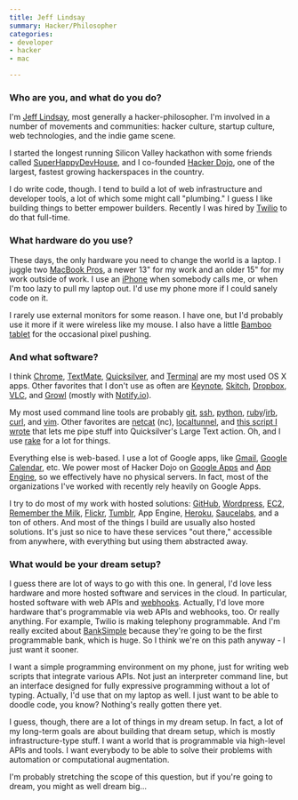 ```yaml
---
title: Jeff Lindsay
summary: Hacker/Philosopher
categories:
- developer
- hacker
- mac

---
```


### Who are you, and what do you do?

I'm [Jeff Lindsay](http://progrium.com/ "Jeff's website."), most generally a hacker-philosopher. I'm involved in a number of movements and communities: hacker culture, startup culture, web technologies, and the indie game scene.

I started the longest running Silicon Valley hackathon with some friends called [SuperHappyDevHouse](http://superhappydevhouse.org/ "A hackathon event."), and I co-founded [Hacker Dojo](http://wiki.hackerdojo.com/ "A community center for hackers in Mountain View."), one of the largest, fastest growing hackerspaces in the country.

I do write code, though. I tend to build a lot of web infrastructure and developer tools, a lot of which some might call "plumbing." I guess I like building things to better empower builders. Recently I was hired by [Twilio][] to do that full-time.

### What hardware do you use?

These days, the only hardware you need to change the world is a laptop. I juggle two [MacBook Pros][macbook-pro], a newer 13" for my work and an older 15" for my work outside of work. I use an [iPhone][] when somebody calls me, or when I'm too lazy to pull my laptop out. I'd use my phone more if I could sanely code on it.
 
I rarely use external monitors for some reason. I have one, but I'd probably use it more if it were wireless like my mouse. I also have a little [Bamboo tablet][bamboo] for the occasional pixel pushing.

### And what software?

I think [Chrome][], [TextMate][], [Quicksilver][], and [Terminal][] are my most used OS X apps. Other favorites that I don't use as often are [Keynote][], [Skitch][], [Dropbox][], [VLC][], and [Growl][] (mostly with [Notify.io][notify-io]).
 
My most used command line tools are probably [git][], [ssh][], [python][], [ruby][]/[irb][], [curl][], and [vim][]. Other favorites are [netcat][] (nc), [localtunnel][], and [this script I wrote](https://gist.github.com/466293 "Jeff's gist for piping stuff into QS.") that lets me pipe stuff into Quicksilver's Large Text action. Oh, and I use [rake][] for a lot for things.
 
Everything else is web-based. I use a lot of Google apps, like [Gmail][], [Google Calendar][google-calendar], etc. We power most of Hacker Dojo on [Google Apps][g-suite] and [App Engine][app-engine], so we effectively have no physical servers. In fact, most of the organizations I've worked with recently rely heavily on Google Apps.
 
I try to do most of my work with hosted solutions: [GitHub][], [Wordpress][], [EC2][], [Remember the Milk][remember-the-milk], [Flickr][], [Tumblr][], App Engine, [Heroku][], [Saucelabs][sauce-labs], and a ton of others. And most of the things I build are usually also hosted solutions. It's just so nice to have these services "out there," accessible from anywhere, with everything but using them abstracted away.

### What would be your dream setup?

I guess there are lot of ways to go with this one. In general, I'd love less hardware and more hosted software and services in the cloud. In particular, hosted software with web APIs and [webhooks][]. Actually, I'd love more hardware that's programmable via web APIs and webhooks, too. Or really anything. For example, Twilio is making telephony programmable. And I'm really excited about [BankSimple][] because they're going to be the first programmable bank, which is huge. So I think we're on this path anyway - I just want it sooner.
 
I want a simple programming environment on my phone, just for writing web scripts that integrate various APIs. Not just an interpreter command line, but an interface designed for fully expressive programming without a lot of typing. Actually, I'd use that on my laptop as well. I just want to be able to doodle code, you know? Nothing's really gotten there yet.
 
I guess, though, there are a lot of things in my dream setup. In fact, a lot of my long-term goals are about building that dream setup, which is mostly infrastructure-type stuff. I want a world that is programmable via high-level APIs and tools. I want everybody to be able to solve their problems with automation or computational augmentation.
 
I'm probably stretching the scope of this question, but if you're going to dream, you might as well dream big...

[bamboo]: https://www.wacom.com/en/us/bamboo "Smaller pen/multi-touch tablets."
[iphone]: https://en.wikipedia.org/wiki/IPhone_(1st_generation) "A smartphone."
[macbook-pro]: https://www.apple.com/macbook-pro/ "A laptop."
[app-engine]: https://cloud.google.com/appengine/?csw=1 "Hosting for web applications."
[banksimple]: https://www.simple.com/ "A new banking service."
[chrome]: https://www.google.com/intl/en/chrome/browser/ "A WebKit-based browser, where each tab runs in its own thread."
[curl]: https://curl.haxx.se/ "A command-line tool for transferring data from URLs."
[dropbox]: https://www.dropbox.com/ "Online syncing and storage."
[ec2]: https://aws.amazon.com/ec2/ "A web service for virtualised processing."
[flickr]: https://www.flickr.com/ "A photo sharing website."
[g-suite]: https://gsuite.google.com/ "A hosted solution for email, calendaring and more."
[git]: https://git-scm.com/ "A version control system."
[github]: https://github.com/ "A Git code repository service."
[gmail]: https://mail.google.com/mail/ "Web-based email."
[google-calendar]: https://en.wikipedia.org/wiki/Google_Calendar "A web-based calendar client."
[growl]: http://growl.info/ "A notification system for Mac OS X."
[heroku]: https://www.heroku.com/ "A service for running and deploying Ruby, Node.js, Clojure, Java, Python, and Scala apps."
[irb]: https://en.wikipedia.org/wiki/Interactive_Ruby_Shell "An interactive Ruby shell."
[keynote]: https://www.apple.com/keynote/ "Presentation software for the Mac."
[localtunnel]: https://github.com/progrium/localtunnel "A tool for easily exposing a local server to the world."
[netcat]: http://nc110.sourceforge.net/ "A tool for network debugging/exploring."
[notify-io]: https://github.com/progrium/notify-io "A service for desktop notifications via web apps."
[python]: https://www.python.org/ "An interpreted scripting language."
[quicksilver]: https://qsapp.com/ "A data manipulator and launcher for the Mac."
[rake]: http://rake.rubyforge.org/ "A Ruby-based build tool, similar to make."
[remember-the-milk]: https://www.rememberthemilk.com/ "An online task/to-do list service."
[ruby]: https://www.ruby-lang.org/en/ "An interpreted scripting language."
[sauce-labs]: https://saucelabs.com/ "Hosted cross-browser testing."
[skitch]: https://evernote.com/skitch/ "An always-on image editor for the Mac."
[ssh]: https://en.wikipedia.org/wiki/Secure_Shell "A command-line tool for secure remote connections."
[terminal]: https://en.wikipedia.org/wiki/Terminal_(OS_X) "A console application included with Mac OS X."
[textmate]: https://macromates.com/ "A text editor for the Mac."
[tumblr]: https://www.tumblr.com/ "An online personal publishing platform."
[twilio]: https://www.twilio.com/ "A cloud service for voice and SMS."
[vim]: https://www.vim.org/ "A command-line text editor."
[vlc]: http://www.videolan.org/vlc/ "An open-source media player."
[webhooks]: http://www.webhooks.org/ "User-defined callbacks over HTTP."
[wordpress]: https://wordpress.com/ "Weblog publishing software."
